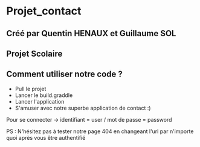 # Projet_contact

## Créé par Quentin HENAUX et Guillaume SOL
## Projet Scolaire

## Comment utiliser notre code ?

- Pull le projet
- Lancer le build.graddle
- Lancer l'application
- S'amuser avec notre superbe application de contact :) 

Pour se connecter -> identifiant = user /  mot de passe = password               

PS : N'hésitez pas à tester notre page 404 en changeant l'url par n'importe quoi après vous être authentifié


